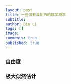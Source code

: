 ```yaml
---
layout: post
title: 一些没有弄明白的数学概念
subtitle:
author: Bin Li
tags: []
image: 
comments: true
published: true
---
```


### 自由度


### 极大似然估计